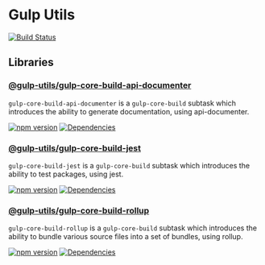 # Gulp Utils

[![Build Status](https://github.com/tnc1997/gulp-utils/workflows/.github/workflows/main.yml/badge.svg)](https://github.com/tnc1997/gulp-utils)

## Libraries

### [@gulp-utils/gulp-core-build-api-documenter](./libraries/gulp-core-build-api-documenter)

`gulp-core-build-api-documenter` is a `gulp-core-build` subtask which introduces the ability to generate documentation, using api-documenter.

[![npm version](https://badge.fury.io/js/%40gulp-utils%2Fgulp-core-build-api-documenter.svg)](https://badge.fury.io/js/%40gulp-utils%2Fgulp-core-build-api-documenter)
[![Dependencies](https://david-dm.org/tnc1997/gulp-utils%3Fpath%3Dlibraries%2Fgulp-core-build-api-documenter.svg)](https://david-dm.org/tnc1997/gulp-utils?path=libraries/gulp-core-build-api-documenter)

### [@gulp-utils/gulp-core-build-jest](./libraries/gulp-core-build-jest)

`gulp-core-build-jest` is a `gulp-core-build` subtask which introduces the ability to test packages, using jest.

[![npm version](https://badge.fury.io/js/%40gulp-utils%2Fgulp-core-build-jest.svg)](https://badge.fury.io/js/%40gulp-utils%2Fgulp-core-build-jest)
[![Dependencies](https://david-dm.org/tnc1997/gulp-utils%3Fpath%3Dlibraries%2Fgulp-core-build-jest.svg)](https://david-dm.org/tnc1997/gulp-utils?path=libraries/gulp-core-build-jest)

### [@gulp-utils/gulp-core-build-rollup](./libraries/gulp-core-build-rollup)

`gulp-core-build-rollup` is a `gulp-core-build` subtask which introduces the ability to bundle various source files into a set of bundles, using rollup.

[![npm version](https://badge.fury.io/js/%40gulp-utils%2Fgulp-core-build-rollup.svg)](https://badge.fury.io/js/%40gulp-utils%2Fgulp-core-build-rollup)
[![Dependencies](https://david-dm.org/tnc1997/gulp-utils%3Fpath%3Dlibraries%2Fgulp-core-build-rollup.svg)](https://david-dm.org/tnc1997/gulp-utils?path=libraries/gulp-core-build-rollup)
